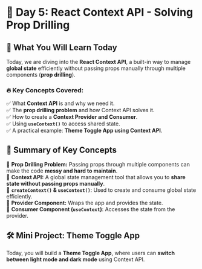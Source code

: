 # 🚀 Day 5: React Context API - Solving Prop Drilling

## 📌 What You Will Learn Today

Today, we are diving into the **React Context API**, a built-in way to manage **global state** efficiently without passing props manually through multiple components (**prop drilling**).

### 🔥 **Key Concepts Covered:**

✅ What **Context API** is and why we need it.  
✅ The **prop drilling problem** and how Context API solves it.  
✅ How to create a **Context Provider and Consumer**.  
✅ Using **`useContext()`** to access shared state.  
✅ A practical example: **Theme Toggle App using Context API**.

## 🔹 **Summary of Key Concepts**

🔸 **Prop Drilling Problem:** Passing props through multiple components can make the code **messy and hard to maintain**.  
🔸 **Context API:** A global state management tool that allows you to **share state without passing props manually**.  
🔸 **`createContext()` & `useContext()`**: Used to create and consume global state efficiently.  
🔸 **Provider Component:** Wraps the app and provides the state.  
🔸 **Consumer Component (`useContext`)**: Accesses the state from the provider.

## 🛠 **Mini Project: Theme Toggle App**

Today, you will build a **Theme Toggle App**, where users can **switch between light mode and dark mode** using Context API.
